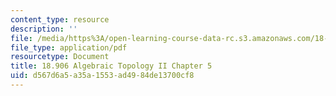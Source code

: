 ```yaml
---
content_type: resource
description: ''
file: /media/https%3A/open-learning-course-data-rc.s3.amazonaws.com/18-906-algebraic-topology-ii-spring-2020/d567d6a5a35a1553ad4984de13700cf8_MIT18_906S20_ch5.pdf
file_type: application/pdf
resourcetype: Document
title: 18.906 Algebraic Topology II Chapter 5
uid: d567d6a5-a35a-1553-ad49-84de13700cf8
---
```

